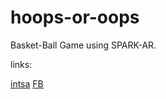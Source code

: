 # hoops-or-oops
Basket-Ball Game using SPARK-AR. 


links:


[intsa](https://www.instagram.com/ar/873739833293055/)
[FB](https://www.facebook.com/fbcameraeffects/tryit/873739833293055/)
